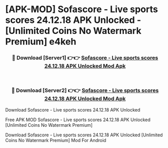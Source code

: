 # [APK-MOD] Sofascore - Live sports scores 24.12.18 APK Unlocked - [Unlimited Coins No Watermark Premium] e4keh



<div align="center">
<h3>🔴 Download [Server1] 👉👉 <a href="https://momento.my/?title=Sofascore_-_Live_sports_scores_24.12.18_APK_Unlocked">Sofascore - Live sports scores 24.12.18 APK Unlocked Mod Apk</a></h3><br>

<h3>🔴 Download [Server2] 👉👉 <a href="https://momento.my/?title=Sofascore_-_Live_sports_scores_24.12.18_APK_Unlocked">Sofascore - Live sports scores 24.12.18 APK Unlocked Mod Apk</a></h3>
</div>



Download Sofascore - Live sports scores 24.12.18 APK Unlocked 

Free APK MOD Sofascore - Live sports scores 24.12.18 APK Unlocked [Unlimited Coins No Watermark Premium]

Download Sofascore - Live sports scores 24.12.18 APK Unlocked [Unlimited Coins No Watermark Premium] Mod For Android
